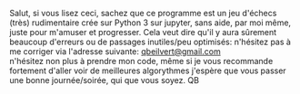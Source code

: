 Salut, si vous lisez ceci, sachez que ce programme est un jeu d'échecs (très) rudimentaire 
crée sur Python 3 sur jupyter, sans aide, par moi même, juste pour m'amuser et progresser.
Cela veut dire qu'il y aura sûrement beaucoup d'erreurs ou de passages inutiles/peu optimisés:
n'hésitez pas à me corriger via l'adresse suivante: qbeilvert@gmail.com  
n'hésitez non plus à prendre mon code, même si je vous recommande fortement d'aller voir de meilleures algorythmes
j'espère que vous passer une bonne journée/soirée, qui que vous soyez. QB
